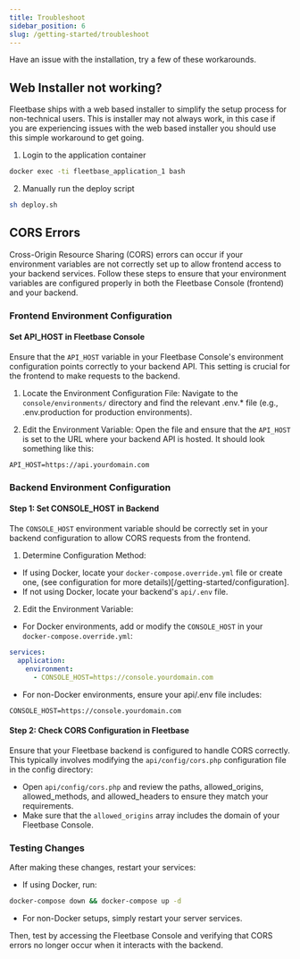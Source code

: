 ```yaml
---
title: Troubleshoot
sidebar_position: 6
slug: /getting-started/troubleshoot
---
```


Have an issue with the installation, try a few of these workarounds.

## Web Installer not working?

Fleetbase ships with a web based installer to simplify the setup process for non-technical users. This is installer may not always work, in this case if you are experiencing issues with the web based installer you should use this simple workaround to get going.

1. Login to the application container
```bash
docker exec -ti fleetbase_application_1 bash
```

2. Manually run the deploy script
```bash
sh deploy.sh
```

## CORS Errors

Cross-Origin Resource Sharing (CORS) errors can occur if your environment variables are not correctly set up to allow frontend access to your backend services. Follow these steps to ensure that your environment variables are configured properly in both the Fleetbase Console (frontend) and your backend.

### Frontend Environment Configuration

#### Set API_HOST in Fleetbase Console

Ensure that the `API_HOST` variable in your Fleetbase Console's environment configuration points correctly to your backend API. This setting is crucial for the frontend to make requests to the backend.

1. Locate the Environment Configuration File:
Navigate to the `console/environments/` directory and find the relevant .env.* file (e.g., .env.production for production environments).

2. Edit the Environment Variable:
Open the file and ensure that the `API_HOST` is set to the URL where your backend API is hosted. It should look something like this:
```plaintext
API_HOST=https://api.yourdomain.com
```

### Backend Environment Configuration

#### Step 1: Set CONSOLE_HOST in Backend

The `CONSOLE_HOST` environment variable should be correctly set in your backend configuration to allow CORS requests from the frontend.

1. Determine Configuration Method:
- If using Docker, locate your `docker-compose.override.yml` file or create one, (see configuration for more details)[/getting-started/configuration].
- If not using Docker, locate your backend's `api/.env` file.

2. Edit the Environment Variable:
- For Docker environments, add or modify the `CONSOLE_HOST` in your `docker-compose.override.yml`:
```yaml
services:
  application:
    environment:
      - CONSOLE_HOST=https://console.yourdomain.com
```
- For non-Docker environments, ensure your api/.env file includes:
```plaintext
CONSOLE_HOST=https://console.yourdomain.com
```

#### Step 2: Check CORS Configuration in Fleetbase

Ensure that your Fleetbase backend is configured to handle CORS correctly. This typically involves modifying the `api/config/cors.php` configuration file in the config directory:

- Open `api/config/cors.php` and review the paths, allowed_origins, allowed_methods, and allowed_headers to ensure they match your requirements.
- Make sure that the `allowed_origins` array includes the domain of your Fleetbase Console.

### Testing Changes

After making these changes, restart your services:

- If using Docker, run:
```bash
docker-compose down && docker-compose up -d
```
- For non-Docker setups, simply restart your server services.

Then, test by accessing the Fleetbase Console and verifying that CORS errors no longer occur when it interacts with the backend.

